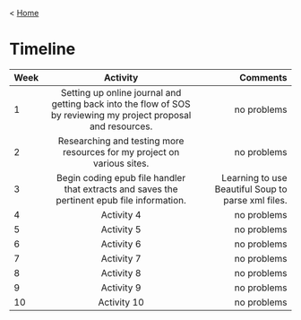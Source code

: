 < [Home](/README.md)

# Timeline


| Week          | Activity      | Comments  |
| ------------- |:-------------:| ---------:|
| 1    |Setting up online journal and getting back into the flow of SOS by reviewing my project proposal and resources.| no problems  |
| 2    |Researching and testing more resources for my project on various sites.|  no problems  |
| 3    | Begin coding epub file handler that extracts and saves the pertinent epub file information.  | Learning to use Beautiful Soup to parse xml files. |
| 4    | Activity 4 | no problems  |
| 5    | Activity 5 | no problems  |
| 6    | Activity 6 | no problems  |
| 7    | Activity 7 | no problems  |
| 8    | Activity 8 | no problems  |
| 9    | Activity 9 | no problems  |
| 10   | Activity 10 | no problems  |
